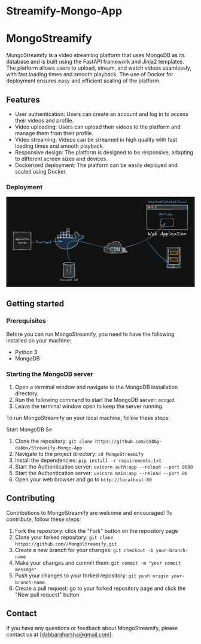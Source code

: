 # Streamify-Mongo-App

# MongoStreamify

MongoStreamify is a video streaming platform that uses MongoDB as its database and is built using the FastAPI framework and Jinja2 templates. The platform allows users to upload, stream, and watch videos seamlessly, with fast loading times and smooth playback. The use of Docker for deployment ensures easy and efficient scaling of the platform.



## Features

- User authentication: Users can create an account and log in to access their videos and profile.
- Video uploading: Users can upload their videos to the platform and manage them from their profile.
- Video streaming: Videos can be streamed in high quality with fast loading times and smooth playback.
- Responsive design: The platform is designed to be responsive, adapting to different screen sizes and devices.
- Dockerized deployment: The platform can be easily deployed and scaled using Docker.


### Deployment 

![Alt text](Images/Deply.png)

## Getting started

### Prerequisites

Before you can run MongoStreamify, you need to have the following installed on your machine:

- Python 3
- MongoDB

### Starting the MongoDB server

1. Open a terminal window and navigate to the MongoDB installation directory.
2. Run the following command to start the MongoDB server: `mongod`
3. Leave the terminal window open to keep the server running.

To run MongoStreamify on your local machine, follow these steps:

Start MongoDB Se

1. Clone the repository: `git clone https://github.com/dabby-dabbs/Streamify-Mongo-App`
2. Navigate to the project directory: `cd MongoStreamify`
3. Install the dependencies: `pip install -r requirements.txt`
4. Start the Authentication server: `uvicorn auth:app --reload --port 8000`
5. Start the Authentication server: `uvicorn main:app --reload --port 80`
6. Open your web browser and go to `http://localhost:80`

## Contributing

Contributions to MongoStreamify are welcome and encouraged! To contribute, follow these steps:

1. Fork the repository: click the "Fork" button on the repository page
2. Clone your forked repository: `git clone https://github.com//MongoStreamify.git`
3. Create a new branch for your changes: `git checkout -b your-branch-name`
4. Make your changes and commit them: `git commit -m "your commit message"`
5. Push your changes to your forked repository: `git push origin your-branch-name`
6. Create a pull request: go to your forked repository page and click the "New pull request" button

## Contact

If you have any questions or feedback about MongoStreamify, please contact us at [dabbaraharsha@gmail.com].

